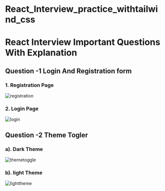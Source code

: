 # React_Interview_practice_withtailwind_css
# React Interview Important Questions With Explanation
## Question -1 Login And Registration form
### 1. Registration Page
![registration](https://github.com/suhail3535/React_Interview_practice_withtailwind_css/assets/112754439/ae95709f-67de-4639-90cd-9fcebad3ff2c)

### 2. Login Page
![login](https://github.com/suhail3535/React_Interview_practice_withtailwind_css/assets/112754439/e27c6cd9-1150-4834-b718-f66dbc7cad52)

## Question -2 Theme Togler
### a). Dark Theme 

![themetoggle](https://github.com/suhail3535/React_Interview_practice_withtailwind_css/assets/112754439/e2093ef8-0e54-4660-8322-ba6d4d33b780) 
 ### b). light Theme 
![lighttheme](https://github.com/suhail3535/React_Interview_practice_withtailwind_css/assets/112754439/e4c4c7cf-e421-480a-b4de-08d9f6b2028f)
